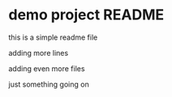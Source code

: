 # demo project README

this is a simple readme file

adding more lines

adding even more files

just something going on
